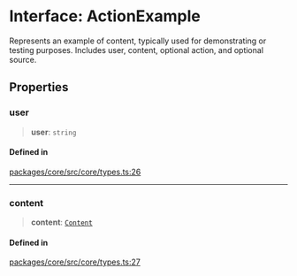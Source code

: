 # Interface: ActionExample

Represents an example of content, typically used for demonstrating or testing purposes. Includes user, content, optional action, and optional source.

## Properties

### user

> **user**: `string`

#### Defined in

[packages/core/src/core/types.ts:26](https://github.com/ai16z/eliza/blob/main/packages/core/src/core/types.ts#L26)

***

### content

> **content**: [`Content`](Content.md)

#### Defined in

[packages/core/src/core/types.ts:27](https://github.com/ai16z/eliza/blob/main/packages/core/src/core/types.ts#L27)
